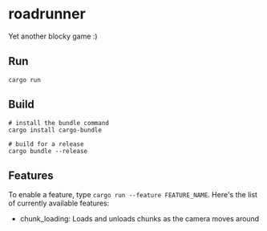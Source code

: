 # roadrunner

Yet another blocky game :)

## Run

`cargo run`

## Build

    # install the bundle command
    cargo install cargo-bundle

    # build for a release
    cargo bundle --release

## Features

To enable a feature, type `cargo run --feature FEATURE_NAME`. Here's the list of currently available features:

- chunk_loading: Loads and unloads chunks as the camera moves around
